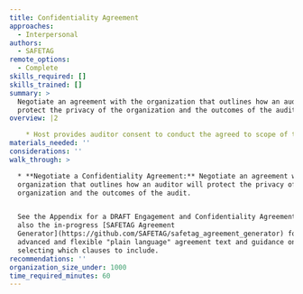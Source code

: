 ```yaml
---
title: Confidentiality Agreement
approaches:
  - Interpersonal
authors:
  - SAFETAG
remote_options:
  - Complete
skills_required: []
skills_trained: []
summary: >
  Negotiate an agreement with the organization that outlines how an auditor will
  protect the privacy of the organization and the outcomes of the audit.
overview: |2

    * Host provides auditor consent to conduct the agreed to scope of the audit in the form of a signed liability waiver. [^auditor_consent_template]
materials_needed: ''
considerations: ''
walk_through: >

  * **Negotiate a Confidentiality Agreement:** Negotiate an agreement with the
  organization that outlines how an auditor will protect the privacy of the
  organization and the outcomes of the audit.


  See the Appendix for a DRAFT Engagement and Confidentiality Agreement. See
  also the in-progress [SAFETAG Agreement
  Generator](https://github.com/SAFETAG/safetag_agreement_generator) for  more
  advanced and flexible "plain language" agreement text and guidance on
  selecting which clauses to include.
recommendations: ''
organization_size_under: 1000
time_required_minutes: 60
---
```


